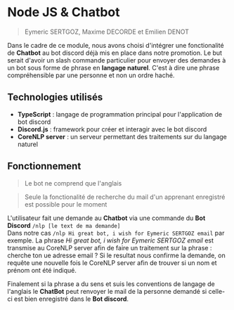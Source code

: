 # Node JS & Chatbot

> Eymeric SERTGOZ, Maxime DECORDE et Emilien DENOT

Dans le cadre de ce module, nous avons choisi d'intégrer une fonctionalité de **Chatbot** au bot discord déjà mis en place dans notre promotion.
Le but serait d'avoir un slash commande particulier pour envoyer des demandes à un bot sous forme de phrase en **langage naturel**.
C'est à dire une phrase compréhensible par une personne et non un ordre haché.

## Technologies utilisés

- **TypeScript** : langage de programmation principal pour l'application de bot discord
- **Discord.js** : framework pour créer et interagir avec le bot discord
- **CoreNLP server** : un serveur permettant des traitements sur du langage naturel

## Fonctionnement

> Le bot ne comprend que l'anglais

> Seule la fonctionalité de recherche du mail d'un apprenant enregistré est possible pour le moment

L'utilisateur fait une demande au **Chatbot** via une commande du **Bot Discord** `/nlp [le text de ma demande]` \
Dans notre cas `/nlp Hi great bot, i wish for Eymeric SERTGOZ email` par exemple.
La phrase *Hi great bot, i wish for Eymeric SERTGOZ email* est transmise au CoreNLP server afin de faire un traitement sur la phrase : cherche ton ue adresse email ?
Si le resultat nous confirme la demande, on requête une nouvelle fois le CoreNLP server afin de trouver si un nom et prénom ont été indiqué.

Finalement si la phrase a du sens et suis les conventions de langage de l'anglais le **ChatBot** peut renvoyer le mail de la personne demandé si celle-ci est bien enregistré dans le **Bot discord**.